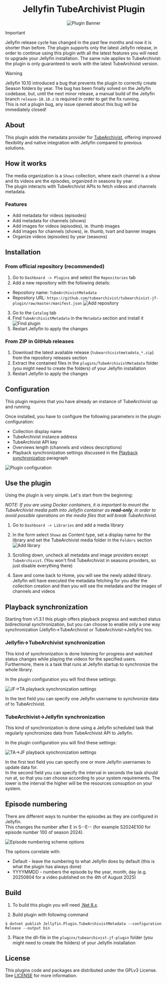 <h1 align="center">Jellyfin TubeArchivist Plugin</h1>

<p align="center">
<img alt="Plugin Banner" src="https://raw.githubusercontent.com/tubearchivist/tubearchivist-jf-plugin/master/images/logo.png"/>
<br/>
</p>

> [!IMPORTANT]
> Jellyfin release cycle has changed in the past few months and now it is shorter than before. The plugin supports only the latest Jellyfin release, in order to continue using this plugin with all the latest features you will need to upgrade your Jellyfin installation.
> The same rule applies to TubeArchivist: the plugin is only guaranteed to work with the latest TubeArchivist version.

> [!WARNING]
> Jellyfin 10.10 introduced a bug that prevents the plugin to correctly create Season folders by year. The bug has been finally solved on the Jellyfin codebase, but, until the next minor release, a manual build of the Jellyfin branch `release-10.10.z` is required in order to get the fix running.<br>
> This is not a plugin bug, any issue opened about this bug will be immediately closed!

## About

<p>This plugin adds the metadata provider for <a href="https://www.tubearchivist.com/">TubeArchivist</a>, offering improved flexibility and native integration with Jellyfin compared to previous solutions.</p>

## How it works
The media organization is a `Shows` collection, where each channel is a show and its videos are the episodes, organized in seasons by year.<br>
The plugin interacts with TubeArchivist APIs to fetch videos and channels metadata.

### Features
- Add metadata for videos (episodes)
- Add metadata for channels (shows)
- Add images for videos (episodes), ie. thumb images
- Add images for channels (shows), ie. thumb, tvart and banner images
- Organize videos (episodes) by year (seasons)

## Installation
### From official repository (recommended)
1. Go to `Dashboard -> Plugins` and select the `Repositories` tab
2. Add a new repository with the following details:
- Repository name: `TubeArchivistMetadata`
- Repository URL: `https://github.com/tubearchivist/tubearchivist-jf-plugin/raw/master/manifest.json`
  ![Add repository](https://github.com/tubearchivist/tubearchivist-jf-plugin/assets/31162436/b0216b21-79c4-445b-8cf1-fbf6b138dee0)

3. Go to the `Catalog` tab
4. Find `TubeArchivistMetadata` in the `Metadata` section and install it
![Find plugin](https://github.com/tubearchivist/tubearchivist-jf-plugin/assets/31162436/a30a14c2-33cd-44c1-b96a-406662726e5e)
5. Restart Jellyfin to apply the changes

### From ZIP in GitHub releases
1. Download the latest available release (`tubearchivistmetadata_*.zip`) from the repository releases section
2. Extract the contained files in the `plugins/TubeArchivistMetadata` folder (you might need to create the folders) of your Jellyfin installation
3. Restart Jellyfin to apply the changes

## Configuration
<p>This plugin requires that you have already an instance of TubeArchivist up and running.</p>
Once installed, you have to configure the following parameters in the plugin configuration:
<ul>
    <li>Collection display name</li>
    <li>TubeArchivist instance address</li>
    <li>TubeArchivist API key</li>
    <li>Overviews length (channels and videos descriptions)</li>
    <li>Playback synchronization settings discussed in the <a href="#playback-synchronization">Playback synchronization</a> paragraph</li>
</ul>

![Plugin configuration](https://github.com/tubearchivist/tubearchivist-jf-plugin/assets/31162436/d34464ea-ddfb-44b3-9d3e-5d5974956c58)


## Use the plugin
<p>Using the plugin is very simple. Let's start from the beginning:</p>

_NOTE: If you are using Docker containers, it is important to mount the TubeArchivist media path into Jellyfin container as **read-only**, in order to avoid possible operations on the media files that will break TubeArchivist._ <br>
1. Go to `Dashboard -> Libraries` and add a media library
2. In the form select `Shows` as Content type, set a display name for the library and set the TubeArchivist media folder in the `Folders` section
![Add library](https://github.com/tubearchivist/tubearchivist-jf-plugin/assets/31162436/1eca534e-0929-4134-8587-3cff0009f618)

4. Scrolling down, uncheck all metadata and image providers except `TubeArchivist`. (You won't find TubeArchivist in seasons providers, so just disable everything there)
5. Save and come back to Home, you will see the newly added library. Jellyfin will have executed the metadata fetching for you after the collection creation and then you will see the metadata and the images of channels and videos


## Playback synchronization
<p>Starting from v1.3.1 this plugin offers playback progress and watched status bidirectional synchronization, but you can choose to enable only a one way synchronization (Jellyfin->TubeArchivist or TubeArchivist->Jellyfin) too.</p>

### Jellyfin->TubeArchivist synchronization
<p>This kind of synchronization is done listening for progress and watched status changes while playing the videos for the specified users.<br>Furthermore, there is a task that runs at Jellyfin startup to synchronize the whole library.</p>
<p>In the plugin configuration you will find these settings:</p>

![JF->TA playback synchronization settings](https://github.com/user-attachments/assets/dc6be82f-e685-4896-a502-317681c47fc7)
<p>In the text field you can specify one Jellyfin username to synchronize data of to TubeArchivist.</p>

### TubeArchivist->Jellyfin synchronization
<p>This kind of synchronization is done using a Jellyfin scheduled task that regularly synchronizes data from TubeArchivist API to Jellyfin.</p>
<p>In the plugin configuration you will find these settings:</p>

![TA->JF playback synchronization settings](https://github.com/user-attachments/assets/1b4c33af-834f-45b3-9057-71830e7c8b4f)
<p>In the first text field you can specify one or more Jellyfin usernames to update data for.<br>
In the second field you can specify the interval in seconds the task should run at, so that you can choose according to your system requirements. The lower is the interval the higher will be the resources consuption on your system.</p>

## Episode numbering

<p>There are different ways to number the episodes as they are configured in Jellyfin.<br>
This changes the number after E in S--E-- (for example S2024E100 for episode number 100 of season 2024).</p>

![Episode numbering scheme options](https://github.com/user-attachments/assets/6d36bc2c-ca9d-4a5c-8021-e15d399316fc)

The options correlate with:
- Default - leave the numbering to what Jellyfin does by default (this is what the plugin has always done)
- YYYYMMDD - numbers the episode by the year, month, day (e.g. 20250804 for a video published on the 4th of August 2025)

## Build

1. To build this plugin you will need [.Net 8.x](https://dotnet.microsoft.com/download/dotnet/8.0).

2. Build plugin with following command
  ```
  $ dotnet publish Jellyfin.Plugin.TubeArchivistMetadata --configuration Release --output bin
  ```

3. Place the dll-file in the `plugins/tubearchivist-jf-plugin` folder (you might need to create the folders) of your Jellyfin installation

## License

This plugins code and packages are distributed under the GPLv3 License. See [LICENSE](./LICENSE) for more information.
